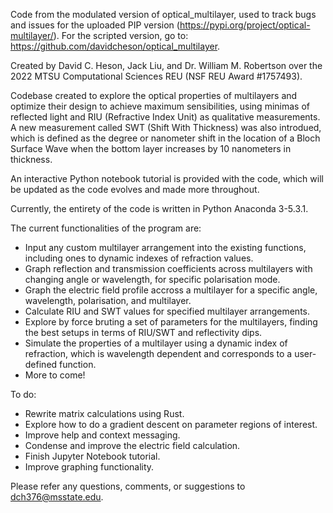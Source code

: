 Code from the modulated version of optical_multilayer, used to track bugs and issues for the uploaded PIP version (https://pypi.org/project/optical-multilayer/). For the scripted version, go to: https://github.com/davidcheson/optical_multilayer.

Created by David C. Heson, Jack Liu, and Dr. William M. Robertson over the 2022 MTSU Computational Sciences REU (NSF REU Award #1757493).

Codebase created to explore the optical properties of multilayers and optimize their design to achieve maximum sensibilities, using minimas of reflected light and RIU (Refractive Index Unit) as qualitative measurements. A new measurement called SWT (Shift With Thickness) was also introdued, which is defined as the degree or nanometer shift in the location of a Bloch Surface Wave when the bottom layer increases by 10 nanometers in thickness.

An interactive Python notebook tutorial is provided with the code, which will be updated as the code evolves and made more throughout.

Currently, the entirety of the code is written in Python Anaconda 3-5.3.1.

The current functionalities of the program are:
<ul>
<li>Input any custom multilayer arrangement into the existing functions, including ones to dynamic indexes of refraction values.</li>
<li>Graph reflection and transmission coefficients across multilayers with changing angle or wavelength, for specific polarisation mode.</li>
<li>Graph the electric field profile accross a multilayer for a specific angle, wavelength, polarisation, and multilayer.</li>
<li>Calculate RIU and SWT values for specified multilayer arrangements.</li>
<li>Explore by force bruting a set of parameters for the multilayers, finding the best setups in terms of RIU/SWT and reflectivity dips.</li>
<li>Simulate the properties of a multilayer using a dynamic index of refraction, which is wavelength dependent and corresponds to a user-defined function.</li>
<li>More to come!</li>
</ul>

To do:
<ul>
<li>Rewrite matrix calculations using Rust.</li>
<li>Explore how to do a gradient descent on parameter regions of interest.</li>
<li>Improve help and context messaging.</li>
<li>Condense and improve the electric field calculation.</li>
<li>Finish Jupyter Notebook tutorial.</li>
<li>Improve graphing functionality.</li>
</ul>

Please refer any questions, comments, or suggestions to dch376@msstate.edu.

